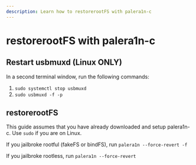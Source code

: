 ```yaml
---
description: Learn how to restorerootFS with palera1n-c
---
```


# restorerootFS with palera1n-c

## Restart usbmuxd (**Linux ONLY**)

In a second terminal window, run the following commands:

1. `sudo systemctl stop usbmuxd`
2. `sudo usbmuxd -f -p`

## restorerootFS 

This guide assumes that you have already downloaded and setup palera1n-c. Use `sudo` if you are on Linux. 

If you jailbroke rootful (fakeFS or bindFS), run `palera1n --force-revert -f`

If you jailbroke rootless, run `palera1n --force-revert`
